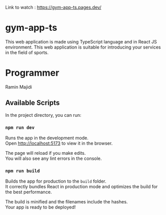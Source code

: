 Link to watch : https://gym-app-ts.pages.dev/
# gym-app-ts
This web application is made using TypeScript language and in React JS environment. This web application is suitable for introducing your services in the field of sports.

# Programmer
 Ramin Majidi

## Available Scripts

In the project directory, you can run:

### `npm run dev`

Runs the app in the development mode.\
Open [http://localhost:5173]( http://localhost:5173/) to view it in the browser.

The page will reload if you make edits.\
You will also see any lint errors in the console.


### `npm run build`

Builds the app for production to the `build` folder.\
It correctly bundles React in production mode and optimizes the build for the best performance.

The build is minified and the filenames include the hashes.\
Your app is ready to be deployed!
